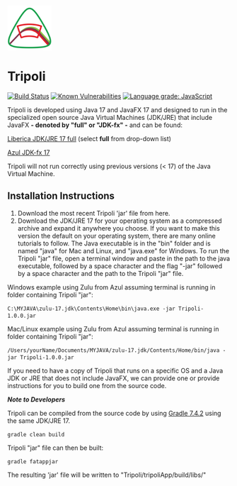 <img src="https://github.com/CIRDLES/cirdles.github.com/blob/master/assets/icons/TripoliJune2022.png" alt="Tripoli Logo" width="100">

Tripoli
==========

[![Build Status](https://app.travis-ci.com/CIRDLES/Tripoli.svg?branch=main)](https://app.travis-ci.com/CIRDLES/Tripoli)
[![Known Vulnerabilities](https://snyk.io/test/github/CIRDLES/Squid/badge.svg)](https://snyk.io/test/github/CIRDLES/Squid)
[![Language grade: JavaScript](https://img.shields.io/lgtm/grade/javascript/g/CIRDLES/Tripoli.svg?logo=lgtm&logoWidth=18)](https://lgtm.com/projects/g/CIRDLES/Tripoli/context:javascript)

Tripoli is developed using Java 17 and JavaFX 17 and designed to run in the specialized open source Java Virtual
Machines (JDK/JRE) that include JavaFX **- denoted by "full" or "JDK-fx" -** and can be found:

[Liberica JDK/JRE 17 full](https://bell-sw.com/pages/downloads/#/java-17-lts%20/%20current) (select **full** from drop-down list)

[Azul JDK-fx 17 ](https://www.azul.com/downloads/?package=jdk-fx#download-openjdk)

Tripoli will not run correctly using previous versions (< 17) of the Java Virtual Machine.

Installation Instructions
------------

1) Download the most recent Tripoli 'jar' file from here.
2) Download the JDK/JRE 17 for your operating system as a compressed archive and expand it anywhere you choose. If you
   want to make this version the default on your operating system, there are many online tutorials to follow. The Java
   executable is in the "bin" folder and is named "java"  for Mac and Linux, and "java.exe" for Windows. To run the
   Tripoli "jar" file, open a terminal window and paste in the path to the java executable, followed by a space
   character and the flag "-jar" followed by a space character and the path to the Tripoli "jar" file.

Windows example using Zulu from Azul assuming terminal is running in folder containing Tripoli "jar":

```text
C:\MYJAVA\zulu-17.jdk\Contents\Home\bin\java.exe -jar Tripoli-1.0.0.jar
```

Mac/Linux example using Zulu from Azul assuming terminal is running in folder containing Tripoli "jar":

```text
/Users/yourName/Documents/MYJAVA/zulu-17.jdk/Contents/Home/bin/java -jar Tripoli-1.0.0.jar
```

If you need to have a copy of Tripoli that runs on a specific OS and a Java JDK or JRE that does not include JavaFX, we
can provide one or provide instructions for you to build one from the source code.

***Note to Developers***

Tripoli can be compiled from the source code by using [Gradle 7.4.2](https://gradle.org/releases/) using the same JDK/JRE
17.

```text
gradle clean build 
```

Tripoli "jar" file can then be built:

```text
gradle fatappjar
```

The resulting 'jar' file will be written to "Tripoli/tripoliApp/build/libs/"
